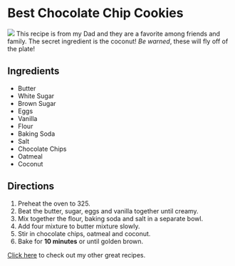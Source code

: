 # Best Chocolate Chip Cookies
![](https://meaningfuleats.com/wp-content/uploads/2018/06/IMG_1244.jpg)
This recipe is from my Dad and they are a favorite among friends and family. The secret ingredient is the coconut! _Be warned_, these will fly off of the plate!

## Ingredients 

* Butter 
* White Sugar
* Brown Sugar
* Eggs
* Vanilla
* Flour 
* Baking Soda 
* Salt
* Chocolate Chips
* Oatmeal
* Coconut

## Directions

1. Preheat the oven to 325.
2. Beat the butter, sugar, eggs and vanilla together until creamy.
3. Mix together the flour, baking soda and salt in a separate bowl.
4. Add four mixture to butter mixture slowly.
5. Stir in chocolate chips, oatmeal and coconut.
6. Bake for **10 minutes** or until golden brown.

[Click here](http://allrecipes.com) to check out my other great recipes.
<!--stackedit_data:
eyJoaXN0b3J5IjpbOTE2NjY3NTE2XX0=
-->